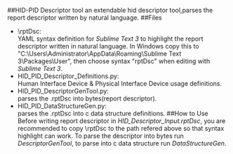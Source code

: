 ##HID-PID Descriptor tool
an extendable hid descriptor tool,parses the report descriptor written by natural language.
##Files
* \rptDsc:  
YAML syntax definition for _Sublime Text 3_ to highlight the report descriptor written in natural language. In Windows copy this to "C:\Users\Administrator\AppData\Roaming\Sublime Text 3\Packages\User", then choose syntax "rptDsc" when editing with _Sublime Text 3_.
* HID\_PID\_Descriptor\_Definitions.py:  
Human Interface Device & Physical Interface Device usage definitions.
* HID\_PID\_DescriptorGenTool.py:  
parses the .rptDsc into bytes(report descriptor).
* HID\_PID\_DataStructureGen.py:  
parses the .rptDsc into c data structure definitions.
##How to Use
Before writing report descriptor in _HID\_Descriptor\_Input.rptDsc_, you are recommended to copy \rptDsc to the path refered above so that syntax highlight can work. To parse the descriptor into bytes run _DescriptorGenTool_, to parse into c data structure run _DataStructureGen_. 
